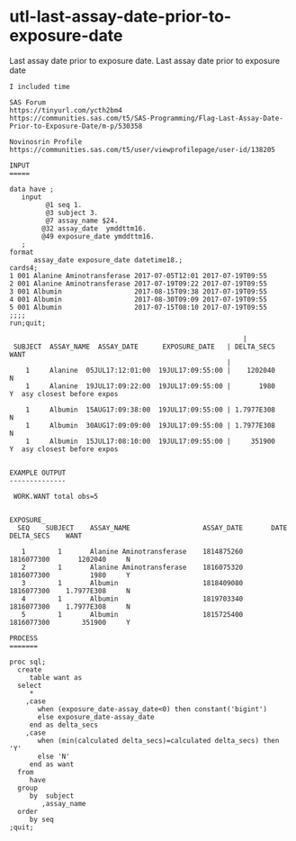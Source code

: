 # utl-last-assay-date-prior-to-exposure-date
Last assay date prior to exposure date.
    Last assay date prior to exposure date                                                                                   
                                                                                                                             
    I included time                                                                                                          
                                                                                                                             
    SAS Forum                                                                                                                
    https://tinyurl.com/ycth2bm4                                                                                             
    https://communities.sas.com/t5/SAS-Programming/Flag-Last-Assay-Date-Prior-to-Exposure-Date/m-p/530358                    
                                                                                                                             
    Novinosrin Profile                                                                                                       
    https://communities.sas.com/t5/user/viewprofilepage/user-id/138205                                                       
                                                                                                                             
    INPUT                                                                                                                    
    =====                                                                                                                    
                                                                                                                             
    data have ;                                                                                                              
       input                                                                                                                 
             @1 seq 1.                                                                                                       
             @3 subject 3.                                                                                                   
             @7 assay_name $24.                                                                                              
            @32 assay_date  ymddttm16.                                                                                       
            @49 exposure_date ymddttm16.                                                                                     
       ;                                                                                                                     
    format                                                                                                                   
          assay_date exposure_date datetime18.;                                                                              
    cards4;                                                                                                                  
    1 001 Alanine Aminotransferase 2017-07-05T12:01 2017-07-19T09:55                                                         
    2 001 Alanine Aminotransferase 2017-07-19T09:22 2017-07-19T09:55                                                         
    3 001 Albumin                  2017-08-15T09:38 2017-07-19T09:55                                                         
    4 001 Albumin                  2017-08-30T09:09 2017-07-19T09:55                                                         
    5 001 Albumin                  2017-07-15T08:10 2017-07-19T09:55                                                         
    ;;;;                                                                                                                     
    run;quit;                                                                                                                
                                                                                                                             
                                                              |                                                              
     SUBJECT  ASSAY_NAME  ASSAY_DATE      EXPOSURE_DATE   | DELTA_SECS    WANT                                               
                                                          |                                                                  
        1     Alanine  05JUL17:12:01:00  19JUL17:09:55:00 |    1202040     N                                                 
        1     Alanine  19JUL17:09:22:00  19JUL17:09:55:00 |       1980     Y  asy closest before expos                       
                                                                                                                             
        1     Albumin  15AUG17:09:38:00  19JUL17:09:55:00 | 1.7977E308     N                                                 
        1     Albumin  30AUG17:09:09:00  19JUL17:09:55:00 | 1.7977E308     N                                                 
        1     Albumin  15JUL17:08:10:00  19JUL17:09:55:00 |     351900     Y  asy closest before expos                       
                                                                                                                             
                                                                                                                             
    EXAMPLE OUTPUT                                                                                                           
    --------------                                                                                                           
                                                                                                                             
     WORK.WANT total obs=5                                                                                                   
                                                                                                                             
                                                                   EXPOSURE_                                                 
      SEQ    SUBJECT    ASSAY_NAME                  ASSAY_DATE       DATE       DELTA_SECS    WANT                           
                                                                                                                             
       1        1       Alanine Aminotransferase    1814875260    1816077300       1202040     N                             
       2        1       Alanine Aminotransferase    1816075320    1816077300          1980     Y                             
       3        1       Albumin                     1818409080    1816077300    1.7977E308     N                             
       4        1       Albumin                     1819703340    1816077300    1.7977E308     N                             
       5        1       Albumin                     1815725400    1816077300        351900     Y                             
                                                                                                                             
    PROCESS                                                                                                                  
    =======                                                                                                                  
                                                                                                                             
    proc sql;                                                                                                                
      create                                                                                                                 
         table want as                                                                                                       
      select                                                                                                                 
         *                                                                                                                   
        ,case                                                                                                                
           when (exposure_date-assay_date<0) then constant('bigint')                                                         
           else exposure_date-assay_date                                                                                     
         end as delta_secs                                                                                                   
        ,case                                                                                                                
           when (min(calculated delta_secs)=calculated delta_secs) then 'Y'                                                  
           else 'N'                                                                                                          
         end as want                                                                                                         
      from                                                                                                                   
         have                                                                                                                
      group                                                                                                                  
         by  subject                                                                                                         
            ,assay_name                                                                                                      
      order                                                                                                                  
         by seq                                                                                                              
    ;quit;                                                                                                                   
                                                                                                                             
